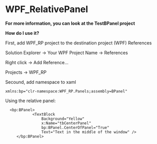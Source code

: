 # WPF_RelativePanel
**For more information, you can look at the TestBPanel project**

**How do I use it?**

<p>First, add WPF_RP project to the destination project (WPF) References</p>
  <p></p>Solution Explorer -> Your WPF Project Name -> References</p>
    <p></p>Right click -> Add Reference...</p>
      <p></p>Projects -> WPF_RP</p>

<p>Secound, add namespace to xaml</p>

``````xaml
xmlns:bp="clr-namespace:WPF_RP.Panels;assembly=BPanel"
``````

Using the relative panel:

``````xaml
  <bp:BPanel>
            <TextBlock
                Background="Yellow"
                x:Name="tbCenterPanel"
                bp:BPanel.CenterOfPanel="True"
                Text="Text in the middle of the window" />
     </bp:BPanel>
``````
